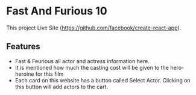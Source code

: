 # Fast And Furious 10

This project Live Site (https://github.com/facebook/create-react-app).

## Features

- Fast & Feurious all actor and actress information here.
- It is mentioned how much the casting cost will be given to the hero-heroine for this film
- Each card on this website has a button called Select Actor. Clicking on this button will add actors to the cart.
